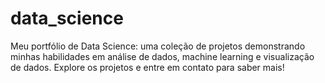 # data_science
Meu portfólio de Data Science: uma coleção de projetos demonstrando minhas habilidades em análise de dados, machine learning e visualização de dados. Explore os projetos e entre em contato para saber mais!
